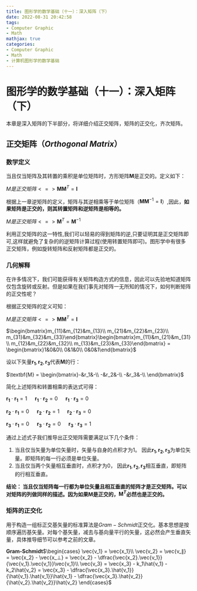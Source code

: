 ```yaml
---
title: 图形学的数学基础（十一）：深入矩阵（下）
date: 2022-08-31 20:42:58
tags:
- Computer Graphic
- Math
mathjax: true
categories:
- Computer Graphic
- Math
- 计算机图形学的数学基础
---
```


# 图形学的数学基础（十一）：深入矩阵（下）

本章是深入矩阵的下半部分，将详细介绍正交矩阵，矩阵的正交化，齐次矩阵。

## 正交矩阵（$Orthogonal\;Matrix$）

###  数学定义

当且仅当矩阵及其转置的乘积是单位矩阵时，方形矩阵$\textbf{M}$是正交的。定义如下：


$M是正交矩阵  <=>  \textbf{M}\textbf{M}^T = \textbf{I}$

根据上一章逆矩阵的定义，矩阵与其逆相乘等于单位矩阵（$\textbf{M}\textbf{M}^{-1} = \textbf{I}$）,因此，**如果矩阵是正交的，则其转置矩阵和逆矩阵是相等的。**

$M是正交矩阵  <=>  \textbf{M}^T = \textbf{M}^{-1}$

利用正交矩阵的这一特性,我们可以轻易的得到矩阵的逆,只要证明其是正交矩阵即可,这样就避免了复杂的的逆矩阵计算过程(使用转置矩阵即可)。图形学中有很多正交矩阵，例如旋转矩阵和反射矩阵都是正交的。

### 几何解释

在许多情况下，我们可能获得有关矩阵构造方式的信息，因此可以先验地知道矩阵仅包含旋转或反射。但是如果在我们事先对矩阵一无所知的情况下，如何判断矩阵的正交性呢？

根据正交矩阵的定义可知：

$M是正交矩阵  <=>  \textbf{M}\textbf{M}^T = \textbf{I}$


$\begin{bmatrix}m_{11}&m_{12}&m_{13}\\ m_{21}&m_{22}&m_{23}\\ m_{31}&m_{32}&m_{33}\end{bmatrix}\begin{bmatrix}m_{11}&m_{21}&m_{31}\\ m_{12}&m_{22}&m_{32}\\ m_{13}&m_{23}&m_{33}\end{bmatrix} = \begin{bmatrix}1&0&0\\ 0&1&0\\ 0&0&1\end{bmatrix}$

设以下矢量$\mathbf{r_1},\mathbf{r_2},\mathbf{r_3}$代表$\textbf{M}$的行：

$\textbf{M} = \begin{bmatrix}-&r_1&-\\ -&r_2&-\\ -&r_3&-\\ \end{bmatrix}$

简化上述矩阵和转置相乘的表达式可得：

$\mathbf{r_1}\cdot\mathbf{r_1} = 1\;\;\;\;\;\;\mathbf{r_1}\cdot\mathbf{r_2} = 0\;\;\;\;\;\;\mathbf{r_1}\cdot\mathbf{r_3} = 0$

$\mathbf{r_2}\cdot\mathbf{r_1} = 0\;\;\;\;\;\;\mathbf{r_2}\cdot\mathbf{r_2} = 1\;\;\;\;\;\;\mathbf{r_2}\cdot\mathbf{r_3} = 0$

$\mathbf{r_3}\cdot\mathbf{r_1} = 0\;\;\;\;\;\;\mathbf{r_3}\cdot\mathbf{r_2} = 0\;\;\;\;\;\;\mathbf{r_3}\cdot\mathbf{r_3} = 1$

通过上述式子我们推导出正交矩阵需要满足以下几个条件：

1. 当且仅当矢量为单位矢量时，矢量与自身的点积才为1。 因此$\mathbf{r_1},\mathbf{r_2},\mathbf{r_3}$为单位矢量。即矩阵的每一行必须是单位矢量。
2. 当且仅当两个矢量相互垂直时，点积才为0， 因此$\mathbf{r_1},\mathbf{r_2},\mathbf{r_3}$相互垂直，即矩阵的行相互垂直。

**结论： 当且仅当矩阵每一行都为单位矢量且相互垂直的矩阵才是正交矩阵。可以对矩阵的列做同样的描述。因为如果$\textbf{M}$是正交的，$\textbf{M}^T$必然也是正交的。**

### 矩阵的正交化

用于构造一组标正交基矢量的标准算法是$Gram-Schmidt$正交化。基本思想是按顺序遍历基矢量。对每个基矢量，减去与基向量平行的矢量，这必然会产生垂直矢量，具体推导细节可以参考之前的文章。

$\textbf{Gram-Schmidt}$$\begin{cases}
    \vec{v_1} = \vec{x_1}\\ 
    \vec{v_2} = \vec{v_∥} = \vec{x_2} - \vec{x_⊥} = \vec{x_2} - \dfrac{\vec{x_2}.\vec{v_1}}{\vec{v_1}.\vec{v_1}}\vec{v_1}\\ 
    \vec{v_3} = \vec{x_3} - k_1\hat{v_1} - k_2\hat{v_2} = \vec{x_3} - \dfrac{\vec{x_3}.\hat{v_1}}{\hat{v_1}.\hat{v_1}}\hat{v_1} - \dfrac{\vec{x_3}.\hat{v_2}}{\hat{v_2}.\hat{v_2}}\hat{v_2}
\end{cases}$




